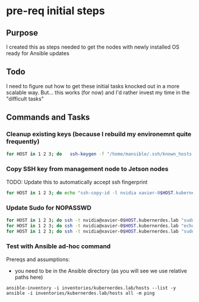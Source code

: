 # pre-req initial steps

## Purpose
I created this as steps needed to get the nodes with newly installed OS ready for Ansible updates


## Todo
I need to figure out how to get these initial tasks knocked out in a more scalable way.  But... this works (for now) and I'd rather invest my time in the "difficult tasks"

## Commands and Tasks
### Cleanup existing keys (because I rebuild my environemnt quite frequently)
```bash
for HOST in 1 2 3; do   ssh-keygen -f "/home/mansible/.ssh/known_hosts.kubernerdes.lab" -R "10.10.12.21$HOST"; done
```

### Copy SSH key from management node to Jetson nodes
TODO: Update this to automatically accept ssh fingerprint
```bash
for HOST in 1 2 3; do echo "ssh-copy-id -l nvidia xavier-0$HOST.kubernerdes.lab"; done
```

### Update Sudo for NOPASSWD
```bash
for HOST in 1 2 3; do ssh -t nvidia@xavier-0$HOST.kubernerdes.lab "sudo mkdir -p /etc/sudoers.d"; done
for HOST in 1 2 3; do ssh -t nvidia@xavier-0$HOST.kubernerdes.lab "echo 'nvidia ALL=(ALL) NOPASSWD: ALL' | sudo tee /etc/sudoers.d/nvidia-nopasswd-all"; done
for HOST in 1 2 3; do ssh -t nvidia@xavier-0$HOST.kubernerdes.lab "sudo uptime"; done
```

### Test with Ansible ad-hoc command
Prereqs and assumptions:
* you need to be in the Ansible directory (as you will see we use relative paths here)
```
ansible-inventory -i inventories/kubernerdes.lab/hosts --list -y
ansible -i inventories/kubernerdes.lab/hosts all -m ping


```

